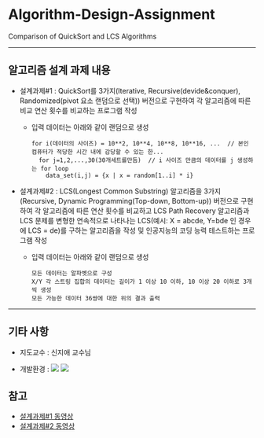 # Algorithm-Design-Assignment
Comparison of QuickSort and LCS Algorithms

---

## 알고리즘 설계 과제 내용

- 설계과제#1 : QuickSort를 3가지(Iterative, Recursive(devide&conquer), Randomized(pivot 요소 랜덤으로 선택)) 버전으로 구현하여 각 알고리즘에 따른 비교 연산 횟수를 비교하는 프로그램 작성
  - 입력 데이터는 아래와 같이 랜덤으로 생성
    ```
    for i(데이터의 사이즈) = 10**2, 10**4, 10**8, 10**16, ...  // 본인 컴퓨터가 적당한 시간 내에 감당할 수 있는 한... 
      for j=1,2,...,30(30개세트를만듬)  // i 사이즈 만큼의 데이터를 j 생성하는 for loop 
        data_set(i,j) = {x | x = random[1..i] * i} 
    ```

- 설계과제#2 : LCS(Longest Common Substring) 알고리즘을 3가지(Recursive, Dynamic Programming(Top-down, Bottom-up)) 버전으로 구현하여 각 알고리즘에 따른 연산 횟수를 비교하고 LCS Path Recovery 알고리즘과 LCS 문제를 변형한 연속적으로 나타나는 LCS(예시: X = abcde, Y=bde 인 경우에 LCS = de)를 구하는 알고리즘을 작성 및 인공지능의 코딩 능력 테스트하는 프로그램 작성
  - 입력 데이터는 아래와 같이 랜덤으로 생성
    ```
    모든 데이터는 알파벳으로 구성
    X/Y 각 스트링 집합의 데이터는 길이가 1 이상 10 이하, 10 이상 20 이하로 3개씩 생성
    모든 가능한 데이터 36쌍에 대한 위의 결과 출력
    ```
    
---

## 기타 사항

- 지도교수 : 신지애 교수님

- 개발환경 : <img src="https://img.shields.io/badge/Python-3776AB?style=for-the-badge&logo=Python&logoColor=white"> <img src="https://img.shields.io/badge/Jupyter-F37626?style=for-the-badge&logo=Jupyter&logoColor=white">

## 참고

- [설계과제#1 동영상](https://youtu.be/SodVD21TndI)
- [설계과제#2 동영상](https://youtu.be/3SK4hXTHt7Y)
